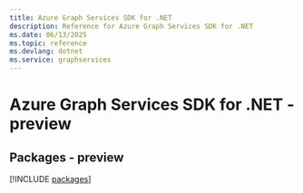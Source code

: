 ```yaml
---
title: Azure Graph Services SDK for .NET
description: Reference for Azure Graph Services SDK for .NET
ms.date: 06/13/2025
ms.topic: reference
ms.devlang: dotnet
ms.service: graphservices
---
```

# Azure Graph Services SDK for .NET - preview
## Packages - preview
[!INCLUDE [packages](graph-services-index.md)]